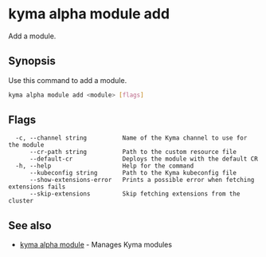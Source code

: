 # kyma alpha module add

Add a module.

## Synopsis

Use this command to add a module.

```bash
kyma alpha module add <module> [flags]
```

## Flags

```text
  -c, --channel string          Name of the Kyma channel to use for the module
      --cr-path string          Path to the custom resource file
      --default-cr              Deploys the module with the default CR
  -h, --help                    Help for the command
      --kubeconfig string       Path to the Kyma kubeconfig file
      --show-extensions-error   Prints a possible error when fetching extensions fails
      --skip-extensions         Skip fetching extensions from the cluster
```

## See also

* [kyma alpha module](kyma_alpha_module.md) - Manages Kyma modules
